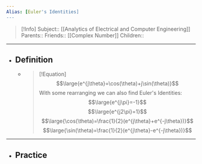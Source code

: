 ```yaml
---
Alias: [Euler's Identities]
---
```

> [!Info]
> Subject:: [[Analytics of Electrical and Computer Engineering]]
> Parents:: 
> Friends:: [[Complex Number]]
> Children:: 
---
- ## Definition
	- > [!Equation]
	  > $$\large{e^{j\theta}=\cos(\theta)+j\sin(\theta)}$$
	  > With some rearranging we can also find Euler's Identities:
	  > $$\large{e^{j\pi}=-1}$$
	  > $$\large{e^{j2\pi}=1}$$
	  > $$\large{\cos(\theta)=\frac{1}{2}(e^{j\theta}+e^{-j\theta})}$$
	  > $$\large{\sin(\theta)=\frac{1}{2}(e^{j\theta}-e^{-j\theta})}$$
---
- ## Practice